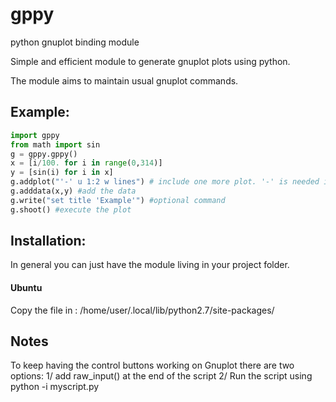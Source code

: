 # gppy
python gnuplot binding module

Simple and efficient module to generate gnuplot plots using python.

The module aims to maintain usual gnuplot commands.

## Example:


```python
import gppy
from math import sin
g = gppy.gppy()
x = [i/100. for i in range(0,314)]
y = [sin(i) for i in x]
g.addplot("'-' u 1:2 w lines") # include one more plot. '-' is needed if using addplot and adddata
g.adddata(x,y) #add the data
g.write("set title 'Example'") #optional command
g.shoot() #execute the plot
 ```
 
## Installation:
 In general you can just have the module living in your project folder.
 
#### Ubuntu
 Copy the file in :
 /home/user/.local/lib/python2.7/site-packages/
 
 ## Notes
 To keep having the control buttons working on Gnuplot there are two options:
 1/ add raw_input() at the end of the script
 2/ Run the script using python -i myscript.py

